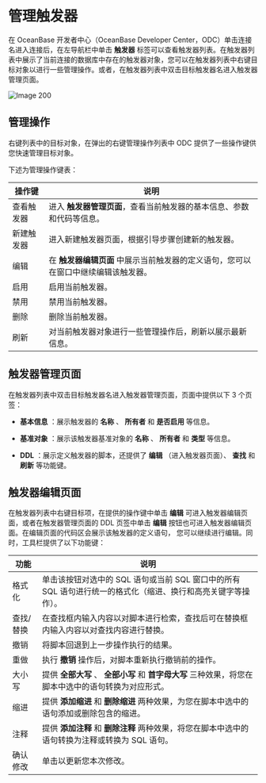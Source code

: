 管理触发器 
==========================

在 OceanBase 开发者中心（OceanBase Developer Center，ODC）单击连接名进入连接后，在左导航栏中单击 **触发器** 标签可以查看触发器列表。在触发器列表中展示了当前连接的数据库中存在的触发器对象，您可以在触发器列表中右键目标对象以进行一些管理操作。或者，在触发器列表中双击目标触发器名进入触发器管理页面。

![Image 200](https://help-static-aliyun-doc.aliyuncs.com/assets/img/zh-CN/3065373161/p241385.png)

管理操作 
-------------------------

右键列表中的目标对象，在弹出的右键管理操作列表中 ODC 提供了一些操作键供您快速管理目标对象。

下述为管理操作键表：


|  操作键  |                                        说明                                        |
|-------|----------------------------------------------------------------------------------|
| 查看触发器 | 进入 **触发器管理页面**，查看当前触发器的基本信息、参数和代码等信息。  |
| 新建触发器 | 进入新建触发器页面，根据引导步骤创建新的触发器。                                                         |
| 编辑    | 在 **触发器编辑页面** 中展示当前触发器的定义语句，您可以在窗口中继续编辑该触发器。 |
| 启用    | 启用当前触发器。                                                                         |
| 禁用    | 禁用当前触发器。                                                                         |
| 删除    | 删除当前触发器。                                                                         |
| 刷新    | 对当前触发器对象进行一些管理操作后，刷新以展示最新信息。                                                     |



触发器管理页面 
----------------------------

在触发器列表中双击目标触发器名进入触发器管理页面，页面中提供以下 3 个页签：

* **基本信息** ：展示触发器的 **名称** 、 **所有者** 和 **是否启用** 等信息。

* **基准对象** ：展示该触发器基准对象的 **名称** 、 **所有者** 和 **类型** 等信息。

* **DDL** ：展示定义触发器的脚本，还提供了 **编辑** （进入触发器页面）、 **查找** 和 **刷新** 等功能键。

  




触发器编辑页面 
----------------------------

在触发器列表中右键目标项，在提供的操作键中单击 **编辑** 可进入触发器编辑页面，或者在触发器管理页面的 DDL 页签中单击 **编辑** 按钮也可进入触发器编辑页面。在编辑页面的代码区会展示该触发器的定义语句， 您可以继续进行编辑。同时，工具栏提供了以下功能键：


|  功能   |                               说明                               |
|-------|----------------------------------------------------------------|
| 格式化   | 单击该按钮对选中的 SQL 语句或当前 SQL 窗口中的所有 SQL 语句进行统一的格式化（缩进、换行和高亮关键字等操作）。 |
| 查找/替换 | 在查找框内输入内容以对脚本进行检索，查找后可在替换框内输入内容以对查找内容进行替换。                     |
| 撤销    | 将脚本回退到上一步操作执行的结果。                                              |
| 重做    | 执行 **撤销**  操作后，对脚本重新执行撤销前的操作。                                  |
| 大小写   | 提供 **全部大写** 、 **全部小写**  和 **首字母大写**  三种效果，将您在脚本中选中的语句转换为对应形式。  |
| 缩进    | 提供 **添加缩进**  和 **删除缩进**  两种效果，为您在脚本中选中的语句添加或删除包含的缩进。           |
| 注释    | 提供 **添加注释**  和 **删除注释**  两种效果，将您在脚本中选中的语句转换为注释或转换为 SQL 语句。     |
| 确认修改  | 单击以更新您本次修改。                                                    |


